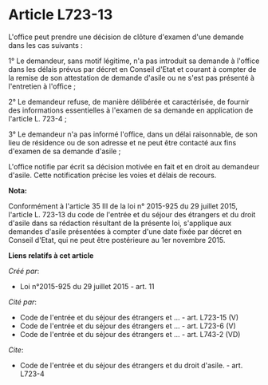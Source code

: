 # Article L723-13

L'office peut prendre une décision de clôture d'examen d'une demande dans les cas suivants : 

1° Le demandeur, sans motif légitime, n'a pas introduit sa demande à l'office dans les délais prévus par décret en Conseil
d'Etat et courant à compter de la remise de son attestation de demande d'asile ou ne s'est pas présenté à l'entretien à
l'office ; 

2° Le demandeur refuse, de manière délibérée et caractérisée, de fournir des informations essentielles à l'examen de sa
demande en application de l'article L. 723-4 ; 

3° Le demandeur n'a pas informé l'office, dans un délai raisonnable, de son lieu de résidence ou de son adresse et ne peut
être contacté aux fins d'examen de sa demande d'asile ; 

L'office notifie par écrit sa décision motivée en fait et en droit au demandeur d'asile. Cette notification précise les voies
et délais de recours.

**Nota:**

Conformément à l'article 35 III de la loi n° 2015-925 du 29 juillet 2015, l'article L. 723-13 du code de l'entrée et du
séjour des étrangers et du droit d'asile dans sa rédaction résultant de la présente loi, s'applique aux demandes d'asile
présentées à compter d'une date fixée par décret en Conseil d'Etat, qui ne peut être postérieure au 1er novembre 2015.

**Liens relatifs à cet article**

_Créé par_:

  - Loi n°2015-925 du 29 juillet 2015 - art. 11

_Cité par_:

  - Code de l'entrée et du séjour des étrangers et ... - art. L723-15 (V)
  - Code de l'entrée et du séjour des étrangers et ... - art. L723-6 (V)
  - Code de l'entrée et du séjour des étrangers et ... - art. L743-2 (VD)

_Cite_:

  - Code de l'entrée et du séjour des étrangers et du droit d'asile. - art. L723-4
